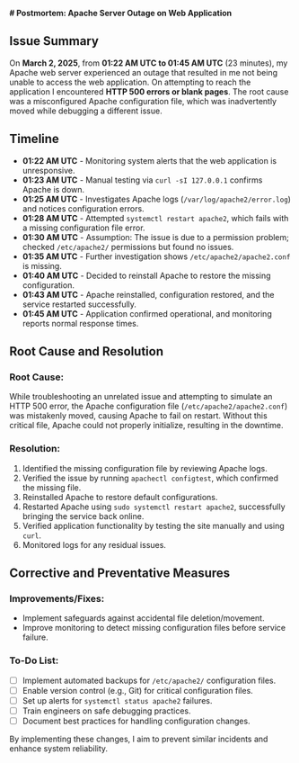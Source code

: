 **# Postmortem: Apache Server Outage on Web Application**

## **Issue Summary**
On **March 2, 2025**, from **01:22 AM UTC to 01:45 AM UTC** (23 minutes), my Apache web server experienced an outage that resulted in me not being unable to access the web application. On attempting to reach the application I encountered **HTTP 500 errors or blank pages**. The root cause was a misconfigured Apache configuration file, which was inadvertently moved while debugging a different issue.

## **Timeline**
- **01:22 AM UTC** - Monitoring system alerts that the web application is unresponsive.
- **01:23 AM UTC** - Manual testing via `curl -sI 127.0.0.1` confirms Apache is down.
- **01:25 AM UTC** - Investigates Apache logs (`/var/log/apache2/error.log`) and notices configuration errors.
- **01:28 AM UTC** - Attempted `systemctl restart apache2`, which fails with a missing configuration file error.
- **01:30 AM UTC** - Assumption: The issue is due to a permission problem; checked `/etc/apache2/` permissions but found no issues.
- **01:35 AM UTC** - Further investigation shows `/etc/apache2/apache2.conf` is missing.
- **01:40 AM UTC** - Decided to reinstall Apache to restore the missing configuration.
- **01:43 AM UTC** - Apache reinstalled, configuration restored, and the service restarted successfully.
- **01:45 AM UTC** - Application confirmed operational, and monitoring reports normal response times.

## **Root Cause and Resolution**
### **Root Cause:**
While troubleshooting an unrelated issue and attempting to simulate an HTTP 500 error, the Apache configuration file (`/etc/apache2/apache2.conf`) was mistakenly moved, causing Apache to fail on restart. Without this critical file, Apache could not properly initialize, resulting in the downtime.

### **Resolution:**
1. Identified the missing configuration file by reviewing Apache logs.
2. Verified the issue by running `apachectl configtest`, which confirmed the missing file.
3. Reinstalled Apache to restore default configurations.
4. Restarted Apache using `sudo systemctl restart apache2`, successfully bringing the service back online.
5. Verified application functionality by testing the site manually and using `curl`.
6. Monitored logs for any residual issues.

## **Corrective and Preventative Measures**
### **Improvements/Fixes:**
- Implement safeguards against accidental file deletion/movement.
- Improve monitoring to detect missing configuration files before service failure.

### **To-Do List:**
- [ ] Implement automated backups for `/etc/apache2/` configuration files.
- [ ] Enable version control (e.g., Git) for critical configuration files.
- [ ] Set up alerts for `systemctl status apache2` failures.
- [ ] Train engineers on safe debugging practices.
- [ ] Document best practices for handling configuration changes.

By implementing these changes, I aim to prevent similar incidents and enhance system reliability.


